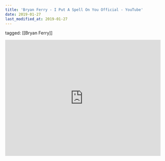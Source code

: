 ```yaml
---
title: 'Bryan Ferry - I Put A Spell On You Official - YouTube'
date: 2019-01-27
last_modified_at: 2019-01-27
---
```

tagged: [[Bryan Ferry]]
<iframe allow="accelerometer; autoplay; clipboard-write; encrypted-media; gyroscope; picture-in-picture" allowfullscreen="" frameborder="0" height="375" id="youtube_iframe" src="https://www.youtube.com/embed/ESJxRt9I-Ag?feature=oembed&amp;enablejsapi=1&amp;origin=https://safe.txmblr.com&amp;wmode=opaque" width="500"></iframe>